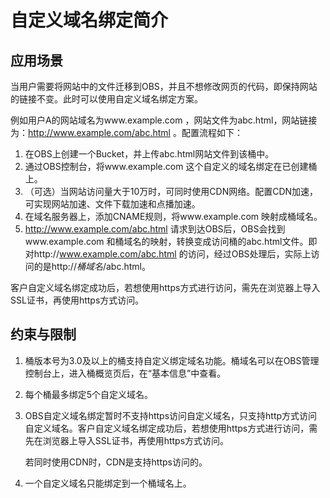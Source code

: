 # 自定义域名绑定简介<a name="obs_03_0031"></a>

## 应用场景<a name="section1527515016443"></a>

当用户需要将网站中的文件迁移到OBS，并且不想修改网页的代码，即保持网站的链接不变。此时可以使用自定义域名绑定方案。

例如用户A的网站域名为www.example.com ，网站文件为abc.html，网站链接为：http://www.example.com/abc.html 。配置流程如下：

1.  在OBS上创建一个Bucket，并上传abc.html网站文件到该桶中。
2.  通过OBS控制台，将www.example.com 这个自定义的域名绑定在已创建桶上。
3.  （可选）当网站访问量大于10万时，可同时使用CDN网络。配置CDN加速，可实现网站加速、文件下载加速和点播加速。
4.  在域名服务器上，添加CNAME规则，将www.example.com 映射成桶域名。
5.  http://www.example.com/abc.html 请求到达OBS后，OBS会找到www.example.com 和桶域名的映射，转换变成访问桶的abc.html文件。即对http://www.example.com/abc.html 的访问，经过OBS处理后，实际上访问的是http://_桶域名_/abc.html。

客户自定义域名绑定成功后，若想使用https方式进行访问，需先在浏览器上导入SSL证书，再使用https方式访问。

## 约束与限制<a name="section1817425811574"></a>

1.  桶版本号为3.0及以上的桶支持自定义绑定域名功能。桶域名可以在OBS管理控制台上，进入桶概览页后，在“基本信息”中查看。
2.  每个桶最多绑定5个自定义域名。
3.  OBS自定义域名绑定暂时不支持https访问自定义域名，只支持http方式访问自定义域名。客户自定义域名绑定成功后，若想使用https方式进行访问，需先在浏览器上导入SSL证书，再使用https方式访问。

    若同时使用CDN时，CDN是支持https访问的。

4.  一个自定义域名只能绑定到一个桶域名上。

